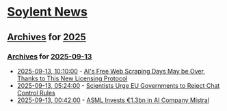 # [Soylent News](../../../README.md)

## [Archives](../../index.md) for [2025](../index.md)

### [Archives](../../index.md) for [2025-09-13](index.md)

* [2025-09-13, 10:10:00](https://soylentnews.org/article.pl?sid=25/09/11/0338253&from=rss) - [AI's Free Web Scraping Days May be Over, Thanks to This New Licensing Protocol](https://soylentnews.org/article.pl?sid=25/09/11/0338253&from=rss)
* [2025-09-13, 05:24:00](https://soylentnews.org/article.pl?sid=25/09/11/0325209&from=rss) - [Scientists Urge EU Governments to Reject Chat Control Rules](https://soylentnews.org/article.pl?sid=25/09/11/0325209&from=rss)
* [2025-09-13, 00:42:00](https://soylentnews.org/article.pl?sid=25/09/11/0310226&from=rss) - [ASML Invests €1.3bn in AI Company Mistral](https://soylentnews.org/article.pl?sid=25/09/11/0310226&from=rss)
